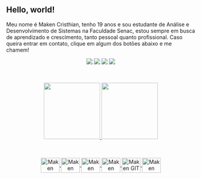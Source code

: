 <div id="header" >
  <h2>Hello, world!</h2>
</div>
<div>
    <p>Meu nome é Maken Cristhian, tenho 19 anos e sou estudante de Análise e Desenvolvimento de Sistemas na Faculdade Senac, estou sempre em busca de aprendizado e crescimento, tanto pessoal quanto profissional. Caso queira entrar em contato, clique em algum dos botões abaixo e me chamem!</p>
</div>
<div align="center">
  <a href="https://www.linkedin.com/in/maken-da-rosa-502920232/" target="_blank"><img src="https://img.shields.io/badge/LinkedIn-0077B5?style=for-the-badge&logo=linkedin&logoColor=white" target="_blank"></a>
  <a href="mailto:maken.cristhian@gmail.com" target="_blank"><img src="https://img.shields.io/badge/Gmail-D14836?style=for-the-badge&logo=gmail&logoColor=white" target="_blank"></a>
  <a href="https://api.whatsapp.com/send?phone=5548991557364&text=Olá%20Maken" target="_blank"><img src="https://img.shields.io/badge/WhatsApp-25D366?style=for-the-badge&logo=whatsapp&logoColor=white" target="_blank"></a>
  <a href="https://www.instagram.com/cristhian_maken" target="_blank"><img src="https://img.shields.io/badge/Instagram-E4405F?style=for-the-badge&logo=instagram&logoColor=white" target="_blank"></a>
  </div>
  
  ##

<div align="center"><br>
  <a href="https://github.com/MakenRosa">
  <img height="150em" src="https://github-readme-stats.vercel.app/api?username=makenrosa&theme=chartreuse-dark&show_icons=true">
  <img height="150em" src="https://github-readme-stats.vercel.app/api/top-langs/?username=makenrosa&layout=compact&langs_count=16&theme=chartreuse-dark">
</div>
  
  ##
  
<div align="center" style="display: inline_block"><br>
  <img align="center" alt="Maken PYTHON" height="40" width="50" src="https://cdn.jsdelivr.net/gh/devicons/devicon/icons/python/python-original.svg">
  <img align="center" alt="Maken JAVA" height="40" width="50" src="https://cdn.jsdelivr.net/gh/devicons/devicon/icons/java/java-original.svg">
  <img align="center" alt="Maken MYSQL" height="40" width="50" src="https://cdn.jsdelivr.net/gh/devicons/devicon/icons/mysql/mysql-original.svg">
  <img align="center" alt="Maken PHOTOSHOP" height="40" width="50" src="https://cdn.jsdelivr.net/gh/devicons/devicon/icons/photoshop/photoshop-plain.svg">
  <img align="center" alt="Maken GIT" height="40" width="50" src="https://cdn.jsdelivr.net/gh/devicons/devicon/icons/git/git-original.svg">
  <img align="center" alt="Maken GITHUB" height="40" width="50" src="https://cdn.jsdelivr.net/gh/devicons/devicon/icons/github/github-original.svg">
</div>
  
